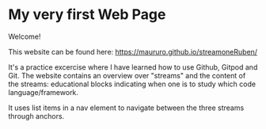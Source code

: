 # My very first Web Page

Welcome!

This website can be found here: https://maururo.github.io/streamoneRuben/

It's a practice excercise where I have learned how to use Github, Gitpod and Git.
The website contains an overview over "streams" and the content of the streams: educational blocks indicating when one is to study which code language/framework.

It uses list items in a nav element to navigate between the three streams through anchors.
